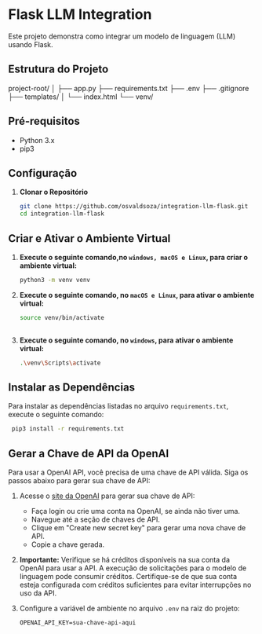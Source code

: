 # Flask LLM Integration

Este projeto demonstra como integrar um modelo de linguagem (LLM) usando Flask.

## Estrutura do Projeto

project-root/
│
├── app.py
├── requirements.txt
├── .env
├── .gitignore
├── templates/
│ └── index.html
└── venv/

## Pré-requisitos

- Python 3.x
- pip3

## Configuração

1. **Clonar o Repositório**

   ```bash
   git clone https://github.com/osvaldsoza/integration-llm-flask.git
   cd integration-llm-flask
   
## Criar e Ativar o Ambiente Virtual

1. **Execute o seguinte comando,no ``windows, macOS e Linux``, para criar o ambiente virtual:**

   ```bash
   python3 -m venv venv

2. **Execute o seguinte comando, no ``macOS e Linux``, para ativar o ambiente virtual:**

   ```bash
   source venv/bin/activate
 
3. **Execute o seguinte comando, no ``windows``, para ativar o ambiente virtual:**

   ```bash
   .\venv\Scripts\activate

## Instalar as Dependências

Para instalar as dependências listadas no arquivo `requirements.txt`, execute o seguinte comando:

   ```bash
    pip3 install -r requirements.txt
   ```
   
## Gerar a Chave de API da OpenAI

Para usar a OpenAI API, você precisa de uma chave de API válida. Siga os passos abaixo para gerar sua chave de API:

1. Acesse o [site da OpenAI](https://platform.openai.com/api-keys) para gerar sua chave de API:

   - Faça login ou crie uma conta na OpenAI, se ainda não tiver uma.
   - Navegue até a seção de chaves de API.
   - Clique em "Create new secret key" para gerar uma nova chave de API.
   - Copie a chave gerada.

2. **Importante:** Verifique se há créditos disponíveis na sua conta da OpenAI para usar a API. A execução de solicitações para o modelo de linguagem pode consumir créditos. Certifique-se de que sua conta esteja configurada com créditos suficientes para evitar interrupções no uso da API.

3. Configure a variável de ambiente no arquivo `.env` na raiz do projeto:

   ```plaintext
   OPENAI_API_KEY=sua-chave-api-aqui
